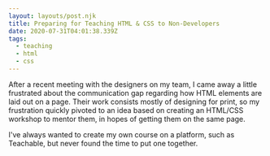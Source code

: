 ```yaml
---
layout: layouts/post.njk
title: Preparing for Teaching HTML & CSS to Non-Developers
date: 2020-07-31T04:01:38.339Z
tags:
  - teaching
  - html
  - css
---
```

After a recent meeting with the designers on my team, I came away a little frustrated about the communication gap regarding how HTML elements are laid out on a page. Their work consists mostly of designing for print, so my frustration quickly pivoted to an idea based on creating an HTML/CSS workshop to mentor them, in hopes of getting them on the same page. 

I've always wanted to create my own course on a platform, such as Teachable, but never found the time to put one together. 